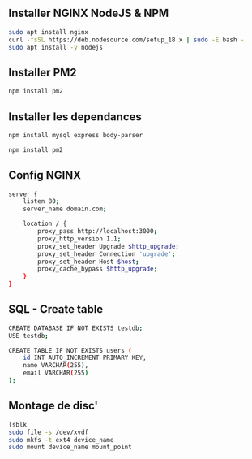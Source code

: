 ## Installer NGINX NodeJS & NPM
```bash
sudo apt install nginx
curl -fsSL https://deb.nodesource.com/setup_18.x | sudo -E bash -
sudo apt install -y nodejs
```

## Installer PM2

```bash
npm install pm2
```

## Installer les dependances
```bash
npm install mysql express body-parser
```


```bash
npm install pm2
```

## Config NGINX

```bash
server {
    listen 80;
    server_name domain.com;

    location / {
        proxy_pass http://localhost:3000;
        proxy_http_version 1.1;
        proxy_set_header Upgrade $http_upgrade;
        proxy_set_header Connection 'upgrade';
        proxy_set_header Host $host;
        proxy_cache_bypass $http_upgrade;
    }
}
```

## SQL - Create table

```bash
CREATE DATABASE IF NOT EXISTS testdb;
USE testdb;

CREATE TABLE IF NOT EXISTS users (
    id INT AUTO_INCREMENT PRIMARY KEY,
    name VARCHAR(255),
    email VARCHAR(255)
);
```

## Montage de disc'

```bash
lsblk
sudo file -s /dev/xvdf
sudo mkfs -t ext4 device_name
sudo mount device_name mount_point
```


